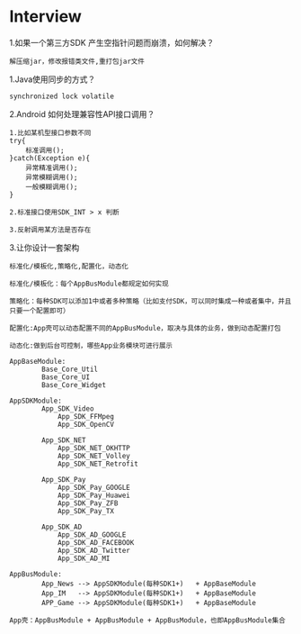 # Interview

1.如果一个第三方SDK 产生空指针问题而崩溃，如何解决？

    解压缩jar，修改报错类文件,重打包jar文件
    
1.Java使用同步的方式？

    synchronized lock volatile
    
2.Android 如何处理兼容性API接口调用？

    1.比如某机型接口参数不同
    try{
        标准调用();
    }catch(Exception e){
        异常精准调用();
        异常模糊调用();
        一般模糊调用();
    }
    
    2.标准接口使用SDK_INT > x 判断
    
    3.反射调用某方法是否存在

3.让你设计一套架构

    标准化/模板化,策略化,配置化，动态化
    
    标准化/模板化：每个AppBusModule都规定如何实现
    
    策略化：每种SDK可以添加1中或者多种策略（比如支付SDK，可以同时集成一种或者集中，并且只要一个配置即可）
    
    配置化:App壳可以动态配置不同的AppBusModule，取决与具体的业务，做到动态配置打包
    
    动态化:做到后台可控制，哪些App业务模块可进行展示
    
    AppBaseModule:
            Base_Core_Util
            Base_Core_UI
            Base_Core_Widget
            
    AppSDKModule:      
            App_SDK_Video
                App_SDK_FFMpeg
                App_SDK_OpenCV
                
            App_SDK_NET
                App_SDK_NET_OKHTTP
                App_SDK_NET_Volley
                App_SDK_NET_Retrofit
                
            App_SDK_Pay
                App_SDK_Pay_GOOGLE
                App_SDK_Pay_Huawei
                App_SDK_Pay_ZFB
                App_SDK_Pay_TX
               
            App_SDK_AD
                App_SDK_AD_GOOGLE
                App_SDK_AD_FACEBOOK
                App_SDK_AD_Twitter
                App_SDK_AD_MI

    AppBusModule:
            App_News --> AppSDKModule(每种SDK1+)   + AppBaseModule
            App_IM   --> AppSDKModule(每种SDK1+)   + AppBaseModule
            APP_Game --> AppSDKModule(每种SDK1+)   + AppBaseModule
            
    App壳：AppBusModule + AppBusModule + AppBusModule，也即AppBusModule集合
    
    
